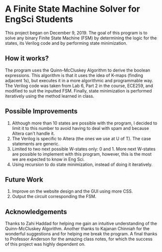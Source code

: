 # A Finite State Machine Solver for EngSci Students
This project began on December 9, 2019. The goal of this program is to solve any binary Finite State Machine (FSM) by determining the logic for the states, its Verilog code and by performing state minimization.

## How it works?
The program uses the Quinn-McCluskey Algorithm to derive the boolean expressions. This algorithm is that it uses the idea of K-maps (finding adjacent 1s), but executes it in a more algorithmic and programmable way. The Verilog code was taken from Lab 6, Part 2 in the course, ECE259, and modified to suit the inputted FSM. Finally, state minimization is performed iteratively using the method learned in class.

## Possible Improvements
1. Although more than 10 states are possible with the program, I decided to limit it to this number to avoid having to deal with spam and because Altera can't handle it.
2. The Verilog is specific to Altera (the ones we use at U of T). The case statements are generic.
3. Limited to two next possible W-states only: 0 and 1. More next W-states are possible to implement with this program, however, this is the most we are expected to know in Eng Sci.
4. Using recursion to do state minimization, instead of doing it iteratively.

## Future Work
1. Improve on the website design and the GUI using more CSS. 
2. Output the circuit corresponding the FSM.

## Acknowledgements
Thanks to Zahi Haddad for helping me gain an intuitive understanding of the Quinn-McCluskey Algorithm. Another thanks to Kajanan Chinniah for the wonderful suggestions and for helping me break the program. A final thanks to Professor Anderson for the amazing class notes, for which the success of this project was highly dependent on.